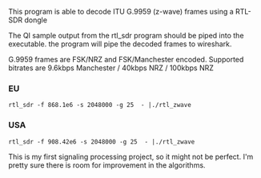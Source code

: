 This program is able to decode ITU G.9959 (z-wave) frames using a RTL-SDR dongle

The QI sample output from the rtl_sdr program should be piped into the executable.
the program will pipe the decoded frames to wireshark.

G.9959 frames are FSK/NRZ and FSK/Manchester encoded. Supported bitrates are 
9.6kbps Manchester / 40kbps NRZ / 100kbps NRZ

### EU

    rtl_sdr -f 868.1e6 -s 2048000 -g 25  - |./rtl_zwave


    
### USA

	rtl_sdr -f 908.42e6 -s 2048000 -g 25  - |./rtl_zwave

This is my first signaling processing project, so it might not be perfect. 
I'm pretty sure there is room for improvement in the algorithms. 
